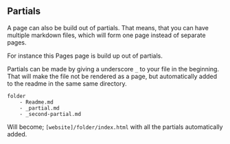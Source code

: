 ## Partials

A page can also be build out of partials. That means, that you can have multiple markdown files, which will form one page instead of separate pages.

For instance this Pages page is build up out of partials.

Partials can be made by giving a underscore `_` to your file in the beginning. That will make the file not be rendered as a page, but automatically added to the readme in the same same directory.

```
folder
    - Readme.md
    - _partial.md
    - _second-partial.md
```

Will become; `[website]/folder/index.html` with all the partials automatically added.
